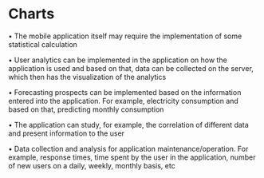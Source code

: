 # Charts
• The mobile application itself may require the implementation of some statistical calculation 

• User analytics can be implemented in the application on how the application is used and based on that, data can be collected on the server, which then has the visualization of the analytics 

• Forecasting prospects can be implemented based on the information entered into the application. For example, electricity consumption and based on that, predicting monthly consumption

• The application can study, for example, the correlation of different data and present information to the user

• Data collection and analysis for application maintenance/operation. For example, response times, time spent by the user in the application, number of new users on a daily, weekly, monthly basis, etc
